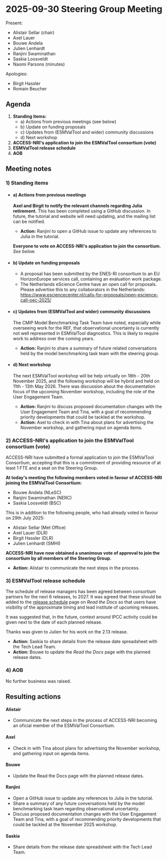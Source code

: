 # 2025-09-30 Steering Group Meeting

Present:
- Alistair Sellar (chair)
- Axel Lauer
- Bouwe Andela
- Julien Lenhardt
- Ranjini Swaminathan
- Saskia Loosveldt
- Naomi Parsons (minutes)

Apologies:
- Birgit Hassler
- Romain Beucher

## Agenda

1. **Standing items:**
    - a) Actions from previous meetings (see below)
    - b) Update on funding proposals
    - c) Updates from (ESMValTool and wider) community discussions
    - d) Next workshop
2. **ACCESS-NRI's application to join the ESMValTool consortium (vote)**
3. **ESMValTool release schedule**
4. **AOB**



## Meeting notes

### 1) Standing items

- #### a) Actions from previous meetings

    **Axel and Birgit to notify the relevant channels regarding Julia retirement.**
This has been completed using a GitHub discussion. In future, the tutorial and website will need updating, and the mailing list can be notified.
    - <strong>Action:</strong> Ranjini to open a GitHub issue to update any references to Julia in the tutorial.

    **Everyone to vote on ACCESS-NRI's application to join the consortium.**
_See below._


- #### b) Update on funding proposals
  - A proposal has been submitted by the ENES-RI consortium to an EU HorizonEurope services call, containing an evaluation work package.
  - The Netherlands eScience Centre have an open call for proposals. Please advertise this to any collaborators in the Netherlands: https://www.esciencecenter.nl/calls-for-proposals/open-escience-call-oec-2025/


- #### c) Updates from (ESMValTool and wider) community discussions
    The CMIP Model Benchmarking Task Team have noted, especially while overseeing work for the REF, that observational uncertainty is currently not well represented in ESMValTool diagnostics. This is likely to require work to address over the coming years.
    - <strong>Action:</strong> Ranjini to share a summary of future related conversations held by the model benchmarking task team with the steering group.
    
- #### d) Next workshop
    The next ESMValTool workshop will be help virtually on 18th - 20th November 2025, and the following workshop will be hybrid and held on 11th - 13th May 2026. There was discussion about the documentation focus of the upcoming November workshop, including the role of the User Engagement Team.
    - <strong>Action:</strong> Ranjini to discuss proposed documentation changes with the User Engagement Team and Tina, with a goal of recommending priority developments that could be tackled at the workshop.
    - <strong>Action:</strong> Axel to check in with Tina about plans for advertising the November workshop, and gathering input on agenda items.


### 2) ACCESS-NRI's application to join the ESMValTool consortium (vote)

ACCESS-NRI have submitted a formal application to join the ESMValTool Consortium, accepting that this is a commitment of providing resource of at least 1 FTE and a seat on the Steering Group.  

<strong>At today's meeting the following members voted in favour of ACCESS-NRI joining the ESMValTool Consortium:</strong>
- Bouwe Andela (NLeSC)
- Ranjini Swaminathan (NERC)
- Saskia Loosveldt (BSC)

This is in addition to the following people, who had already voted in favour on 29th July 2025:
- Alistair Sellar (Met Office)
- Axel Lauer (DLR)
- Birgit Hassler (DLR)
- Julien Lenhardt (SMHI)

<strong>ACCESS-NRI have now obtained a unanimous vote of approval to join the consortium by all members of the Steering Group.</strong>

 - <strong>Action:</strong> Alistair to communicate the next steps in the process.

### 3) ESMValTool release schedule

The schedule of release managers has been agreed between consortium partners for the next 6 releases, to 2027. It was agreed that these should be added to the [release schedule](https://docs.esmvaltool.org/en/latest/community/release_strategy/release_strategy.html#upcoming-releases) page on _Read the Docs_ so that users have visibility of the approximate timing and lead institute of upcoming releases.

It was suggested that, in the future, context around IPCC activity could be given next to the date of each planned release.

Thanks was given to Julien for his work on the 2.13 release.

 - <strong>Action:</strong> Saskia to share details from the release date spreadsheet with the Tech Lead Team.
 - <strong>Action:</strong> Bouwe to update the _Read the Docs_ page with the planned release dates.

### 4) AOB

No further business was raised.

## Resulting actions

#### Alistair
- Communicate the next steps in the process of ACCESS-NRI becoming an oficial member of the ESMValTool Consortium.

#### Axel
- Check in with Tina about plans for advertising the November workshop, and gathering input on agenda items.
    
#### Bouwe
- Update the Read the Docs page with the planned release dates.

#### Ranjini
- Open a GitHub issue to update any references to Julia in the tutorial.
- Share a summary of any future conversations held by the model benchmarking task team regarding observational uncertainty.
- Discuss proposed documentation changes with the User Engagement Team and Tina, with a goal of recommending priority developments that could be tackled at the November 2025 workshop.

#### Saskia
- Share details from the release date spreadsheet with the Tech Lead Team.
